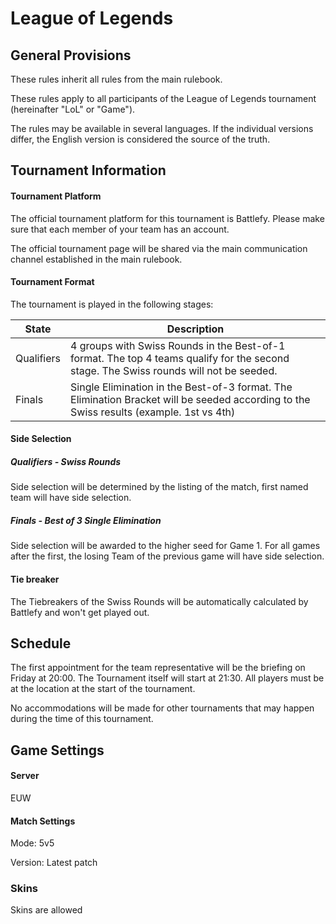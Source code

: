 # League of Legends

## General Provisions

These rules inherit all rules from the main rulebook.

These rules apply to all participants of the League of Legends tournament (hereinafter "LoL" or "Game").

The rules may be available in several languages. If the individual versions differ, the English version is considered the source of the truth.

## Tournament Information

#### Tournament Platform

The official tournament platform for this tournament is Battlefy.
Please make sure that each member of your team has an account.

The official tournament page will be shared via the main communication channel established in the main rulebook.

#### Tournament Format

The tournament is played in the following stages:

| State      | Description                                                                                                                             |
|------------|-----------------------------------------------------------------------------------------------------------------------------------------|
| Qualifiers | 4 groups with Swiss Rounds in the Best-of-1 format. The top 4 teams qualify for the second stage. The Swiss rounds will not be seeded.  |
| Finals     | Single Elimination in the Best-of-3 format. The Elimination Bracket will be seeded according to the Swiss results (example. 1st vs 4th) |

#### Side Selection

##### Qualifiers - Swiss Rounds

Side selection will be determined by the listing of the match, first named team will have side selection.

##### Finals - Best of 3 Single Elimination

Side selection will be awarded to the higher seed for Game 1. For all games after the first, the losing Team of the previous game will have side selection.

#### Tie breaker

The Tiebreakers of the Swiss Rounds will be automatically calculated by Battlefy and won't get played out.

## Schedule

The first appointment for the team representative will be the briefing on Friday at 20:00.
The Tournament itself will start at 21:30.
All players must be at the location at the start of the tournament.

No accommodations will be made for other tournaments that may happen during the time of this tournament.

## Game Settings

#### Server

EUW

#### Match Settings

Mode: 5v5

Version: Latest patch

### Skins

Skins are allowed
